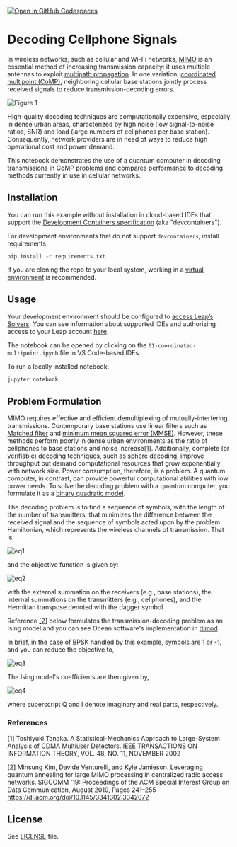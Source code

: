 [![Open in GitHub Codespaces](
  https://img.shields.io/badge/Open%20in%20GitHub%20Codespaces-333?logo=github)](
  https://codespaces.new/dwave-examples/coordinated-multipoint-notebook?quickstart=1)

# Decoding Cellphone Signals

In wireless networks, such as cellular and Wi-Fi networks, 
[MIMO](https://en.wikipedia.org/wiki/MIMO) is an essential method of increasing 
transmission capacity: it uses multiple antennas to exploit 
[multipath propagation](https://en.wikipedia.org/wiki/Multipath_propagation). 
In one variation, 
[coordinated multipoint (CoMP)](https://en.wikipedia.org/wiki/Cooperative_MIMO),
neighboring cellular base stations jointly process received signals to reduce 
transmission-decoding errors.

![Figure 1](_static/network_visual.jpg "Artistic rendition of a cellular network")

High-quality decoding techniques are computationally expensive, especially in
dense urban areas, characterized by high noise (low signal-to-noise ratios, SNR) 
and load (large numbers of cellphones per base station). Consequently, network 
providers are in need of ways to reduce high operational cost and power demand. 

This notebook demonstrates the use of a quantum computer in decoding transmissions 
in CoMP problems and compares performance to decoding methods currently in use in 
cellular networks. 

## Installation

You can run this example without installation in cloud-based IDEs that support 
the [Development Containers specification](https://containers.dev/supporting)
(aka "devcontainers").

For development environments that do not support ``devcontainers``, install 
requirements:

    pip install -r requirements.txt

If you are cloning the repo to your local system, working in a 
[virtual environment](https://docs.python.org/3/library/venv.html) is 
recommended. 

## Usage

Your development environment should be configured to 
[access Leap’s Solvers](https://docs.dwavequantum.com/en/latest/ocean/sapi_access_basic.html).
You can see information about supported IDEs and authorizing access to your 
Leap account
[here](https://docs.dwavequantum.com/en/latest/ocean/leap_authorization.html).  

The notebook can be opened by clicking on the 
``01-coordinated-multipoint.ipynb`` file in VS Code-based IDEs. 

To run a locally installed notebook:

```bash
jupyter notebook
```

## Problem Formulation

MIMO requires effective and efficient demultiplexing of mutually-interfering 
transmissions. Contemporary base stations use linear filters such as 
[Matched filter](https://en.wikipedia.org/wiki/Matched_filter) and 
[minimum mean squared error (MMSE)](https://en.wikipedia.org/wiki/Minimum_mean_square_error). 
However, these methods perform poorly in dense urban environments as the ratio 
of cellphones to base stations and noise increase[[1]](#1). Additionally, complete 
(or verifiable) decoding techniques, such as sphere decoding, improve throughput 
but demand computational resources that grow exponentially with network size. 
Power consumption, therefore, is a problem. A quantum computer, in contrast, can 
provide powerful computational abilities with low power needs. To solve the 
decoding problem with a quantum computer, you formulate it as a 
[binary quadratic model](https://docs.dwavequantum.com/en/latest/quantum_research/workflow.html).  

The decoding problem is to find a sequence of symbols, with the length of the 
number of transmitters, that minimizes the difference between the received 
signal and the sequence of symbols acted upon by the problem Hamiltonian, 
which represents the wireless channels of transmission. That is,  

![eq1](_static/eq_armin_y_minus_hv.png)

and the objective function is given by:

![eq2](_static/eq_e_full.png)

with the external summation on the receivers (e.g., base stations),
the internal summations on the transmitters (e.g., cellphones), and 
the Hermitian transpose denoted with the dagger symbol.  


Reference [[2]](#2) below formulates the transmission-decoding problem as an 
Ising model and you can see Ocean software's implementation in 
[dimod](https://docs.dwavequantum.com/en/latest/ocean/api_ref_dimod/index.html).

In brief, in the case of BPSK handled by this example, symbols are 1 or -1, 
and you can reduce the objective to,

![eq3](_static/eq_e_quadratic.png)

The Ising model's coefficients are then given by,

![eq4](_static/eq_h_j.png)

where superscript Q and I denote imaginary and real parts, respectively. 

### References

<a name="1">[1]</a> Toshiyuki Tanaka. 
A Statistical-Mechanics Approach to Large-System Analysis of CDMA Multiuser Detectors.
IEEE TRANSACTIONS ON INFORMATION THEORY, VOL. 48, NO. 11, NOVEMBER 2002

<a name="2">[2]</a> Minsung Kim, Davide Venturelli, and Kyle Jamieson. 
Leveraging quantum annealing for large MIMO processing in centralized radio access networks.
SIGCOMM '19: Proceedings of the ACM Special Interest Group on Data Communication, August 2019, Pages 241–255 
https://dl.acm.org/doi/10.1145/3341302.3342072

## License

See [LICENSE](LICENSE.md) file.
